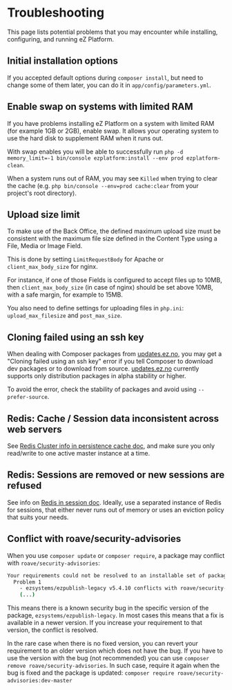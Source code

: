 # Troubleshooting

This page lists potential problems that you may encounter while installing, configuring, and running eZ Platform.

## Initial installation options

If you accepted default options during `composer install`, but need to change some of them later,
you can do it in `app/config/parameters.yml`.

## Enable swap on systems with limited RAM

If you have problems installing eZ Platform on a system with limited RAM (for example 1GB or 2GB), enable swap.
It allows your operating system to use the hard disk to supplement RAM when it runs out.

With swap enables you will be able to successfully run `php -d memory_limit=-1 bin/console ezplatform:install --env prod ezplatform-clean`.

When a system runs out of RAM, you may see `Killed` when trying to clear the cache (e.g. `php bin/console --env=prod cache:clear` from your project's root directory).

## Upload size limit

To make use of the Back Office, the defined maximum upload size must be consistent with the maximum file size defined in the Content Type using a File, Media or Image Field.

This is done by setting `LimitRequestBody` for Apache or `client_max_body_size` for nginx.

For instance, if one of those Fields is configured to accept files up to 10MB, then `client_max_body_size` (in case of nginx) should be set above 10MB, with a safe margin, for example to 15MB.

You also need to define settings for uploading files in `php.ini`: `upload_max_filesize` and `post_max_size`.

## Cloning failed using an ssh key

When dealing with Composer packages from [updates.ez.no](http://updates.ez.no), you may get a "Cloning failed using an ssh key" error
if you tell Composer to download dev packages or to download from source.
[updates.ez.no](http://updates.ez.no) currently supports only distribution packages in alpha stability or higher.

To avoid the error, check the stability of packages and avoid using `--prefer-source`.

## Redis: Cache / Session data inconsistent across web servers

See [Redis Cluster info in persistence cache doc](../guide/persistence_cache.md#redis-clustering), and make sure you only read/write to
one active master instance at a time.

## Redis: Sessions are removed or new sessions are refused

See info on [Redis in session doc](../guide/sessions.md#cluster-setup).
Ideally, use a separated instance of Redis for sessions,
that either never runs out of memory or uses an eviction policy that suits your needs.

## Conflict with roave/security-advisories

When you use `composer update` or `composer require`, a package may conflict with `roave/security-advisories`:

``` bash
Your requirements could not be resolved to an installable set of packages.
  Problem 1
    - ezsystems/ezpublish-legacy v5.4.10 conflicts with roave/security-advisories[dev-master].
    (...)
```

This means there is a known security bug in the specific version of the package, `ezsystems/ezpublish-legacy`.
In most cases this means that a fix is available in a newer version.
If you increase your requirement to that version, the conflict is resolved.

In the rare case when there is no fixed version, you can revert your requirement to an older version which does not have the bug.
If you have to use the version with the bug (not recommended) you can use `composer remove roave/security-advisories`.
In such case, require it again when the bug is fixed and the package is updated: `composer require roave/security-advisories:dev-master` 
